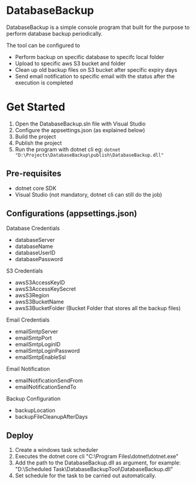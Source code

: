 # DatabaseBackup
DatabaseBackup is a simple console program that built for the purpose to perform database backup periodically.

The tool can be configured to 

 - Perform backup on specific database to specifc local folder
 - Upload to specific aws S3 bucket and folder
 - Clean up old backup files on S3 bucket after specific expiry days
 - Send email notification to specific email with the status after the execution is completed

# Get Started

 1. Open the DatabaseBackup.sln file with Visual Studio
 2. Configure the appsettings.json (as explained below)
 3. Build the project
 4. Publish the project
 5. Run the program with dotnet cli eg: `dotnet "D:\Projects\DatabaseBackup\publish\DatabaseBackup.dll"`

## Pre-requisites

 - dotnet core SDK
 - Visual Studio (not mandatory, dotnet cli can still do the job)

## Configurations (appsettings.json)

Database Credentials

- databaseServer
- databaseName
- databaseUserID
- databasePassword

S3 Credentials

 - awsS3AccessKeyID
 - awsS3AccessKeySecret
 - awsS3Region
 - awsS3BucketName
 - awsS3BucketFolder (Bucket Folder that stores all the backup files)

Email Credentials

- emailSmtpServer
- emailSmtpPort
- emailSmtpLoginID
- emailSmtpLoginPassword
- emailSmtpEnableSsl

Email Notification

- emailNotificationSendFrom
- emailNotificationSendTo

Backup Configuration

- backupLocation
- backupFileCleanupAfterDays


## Deploy

 1. Create a windows task scheduler
 2. Executes the dotnet core cli "C:\Program Files\dotnet\dotnet.exe"
 3. Add the path to the DatabaseBackup.dll as argument, for example: "D:\Scheduled Task\DatabaseBackupTool\DatabaseBackup.dll"
 4. Set schedule for the task to be carried out automatically.

